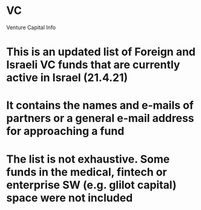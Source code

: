 # VC
Venture Capital Info
# This is an updated list of Foreign and Israeli VC funds that are currently active in Israel (21.4.21)
# It contains the names and e-mails of partners or a general e-mail address for approaching a fund
# The list is not exhaustive. Some funds in the medical, fintech or enterprise SW (e.g. glilot capital) space were not included
